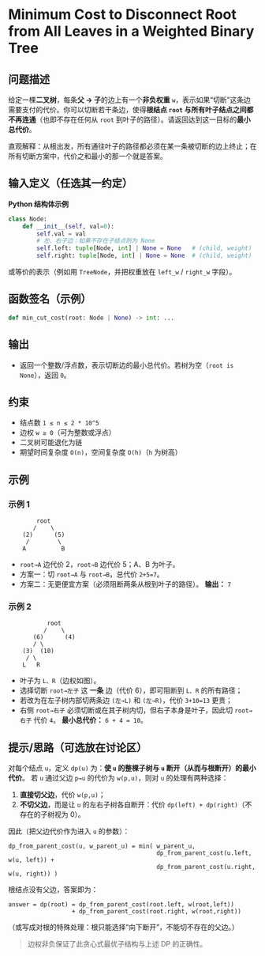# Minimum Cost to Disconnect Root from All Leaves in a Weighted Binary Tree

## 问题描述

给定一棵**二叉树**，每条**父 → 子**的边上有一个**非负权重** `w`，表示如果“切断”这条边需要支付的代价。你可以切断若干条边，使得**根结点 `root` 与所有叶子结点之间都不再连通**（也即不存在任何从 `root` 到叶子的路径）。请返回达到这一目标的**最小总代价**。

直观解释：从根出发，所有通往叶子的路径都必须在某一条被切断的边上终止；在所有切断方案中，代价之和最小的那一个就是答案。

## 输入定义（任选其一约定）

**Python 结构体示例**

```python
class Node:
    def __init__(self, val=0):
        self.val = val
        # 左、右子边：如果不存在子结点则为 None
        self.left: tuple[Node, int] | None = None   # (child, weight)
        self.right: tuple[Node, int] | None = None  # (child, weight)
```

或等价的表示（例如用 `TreeNode`，并把权重放在 `left_w` / `right_w` 字段）。

## 函数签名（示例）

```python
def min_cut_cost(root: Node | None) -> int: ...
```

## 输出

- 返回一个整数/浮点数，表示切断边的最小总代价。若树为空（`root is None`），返回 `0`。

## 约束

- 结点数 `1 ≤ n ≤ 2 * 10^5`
- 边权 `w ≥ 0`（可为整数或浮点）
- 二叉树可能退化为链
- 期望时间复杂度 `O(n)`，空间复杂度 `O(h)`（`h` 为树高）

## 示例

### 示例 1

```
        root
       /    \
    (2)      (5)
     /        \
    A          B
```

- `root→A` 边代价 2，`root→B` 边代价 5；A、B 为叶子。
- 方案一：切 `root→A` 与 `root→B`，总代价 `2+5=7`。
- 方案二：无更便宜方案（必须阻断两条从根到叶子的路径）。
   **输出：** `7`

### 示例 2

```
           root
          /    \
       (6)      (4)
       / \
    (3)  (10)
     / \
    L   R
```

- 叶子为 `L、R`（边权如图）。
- 选择切断 `root→左子` 这 **一条** 边（代价 6），即可阻断到 `L、R` 的所有路径；
- 若改为在左子树内部切两条边 `(左→L)` 和 `(左→R)`，代价 `3+10=13` 更贵；
- 右侧 `root→右子` 必须切断或在其子树内切，但右子本身是叶子，因此切 `root→右子` 代价 `4`。
   **最小总代价：** `6 + 4 = 10`。

## 提示/思路（可选放在讨论区）

对每个结点 `u`，定义 `dp(u)` 为：**使 `u` 的整棵子树与 `u` 断开（从而与根断开）的最小代价**。
 若 `u` 通过父边 `p→u` 的代价为 `w(p,u)`，则对 `u` 的处理有两种选择：

1. **直接切父边**，代价 `w(p,u)`；
2. **不切父边**，而是让 `u` 的左右子树各自断开：代价 `dp(left) + dp(right)`（不存在的子树视为 0）。

因此（把父边代价作为进入 `u` 的参数）：

```
dp_from_parent_cost(u, w_parent_u) = min( w_parent_u,
                                          dp_from_parent_cost(u.left, w(u, left)) +
                                          dp_from_parent_cost(u.right, w(u, right)) )
```

根结点没有父边，答案即为：

```
answer = dp(root) = dp_from_parent_cost(root.left, w(root,left))
                  + dp_from_parent_cost(root.right, w(root,right))
```

（或写成对根的特殊处理：根只能选择“向下断开”，不能切不存在的父边。）

> 边权非负保证了此贪心式最优子结构与上述 DP 的正确性。